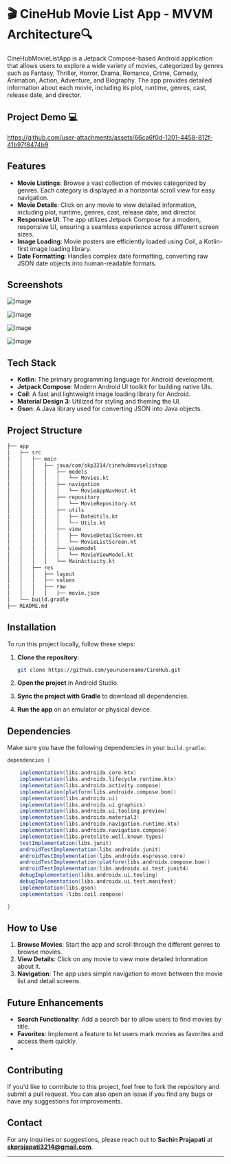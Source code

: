 
# 🎬 CineHub Movie List App - MVVM Architecture🔍

CineHubMovieListApp is a Jetpack Compose-based Android application that allows users to explore a wide variety of movies, categorized by genres such as Fantasy, Thriller, Horror, Drama, Romance, Crime, Comedy, Animation, Action, Adventure, and Biography. The app provides detailed information about each movie, including its plot, runtime, genres, cast, release date, and director.
## Project Demo 💻 

https://github.com/user-attachments/assets/66ca6f0d-1201-4458-812f-41b97f8474b9

## Features

- **Movie Listings**: Browse a vast collection of movies categorized by genres. Each category is displayed in a horizontal scroll view for easy navigation.
- **Movie Details**: Click on any movie to view detailed information, including plot, runtime, genres, cast, release date, and director.
- **Responsive UI**: The app utilizes Jetpack Compose for a modern, responsive UI, ensuring a seamless experience across different screen sizes.
- **Image Loading**: Movie posters are efficiently loaded using Coil, a Kotlin-first image loading library.
- **Date Formatting**: Handles complex date formatting, converting raw JSON date objects into human-readable formats.

## Screenshots
![image](https://github.com/user-attachments/assets/6ab914b0-efe9-45ce-b015-91fe85796e55)

![image](https://github.com/user-attachments/assets/655ba35a-a373-4d11-b500-a6e988f14622)

![image](https://github.com/user-attachments/assets/bca866cd-7d9d-4875-be90-d765247db573)

![image](https://github.com/user-attachments/assets/7540f4cf-25fc-41d7-9f13-f36b192a25f6)


## Tech Stack

- **Kotlin**: The primary programming language for Android development.
- **Jetpack Compose**: Modern Android UI toolkit for building native UIs.
- **Coil**: A fast and lightweight image loading library for Android.
- **Material Design 3**: Utilized for styling and theming the UI.
- **Gson**: A Java library used for converting JSON into Java objects.

## Project Structure

```bash
├── app
│   ├── src
│   │   ├── main
│   │   │   ├── java/com/skp3214/cinehubmovielistapp
│   │   │   │   ├── models
│   │   │   │   │   └── Movies.kt
│   │   │   │   ├── navigation
│   │   │   │   │   └── MovieAppNavHost.kt
│   │   │   │   ├── repository
│   │   │   │   │   └── MovieRepository.kt
│   │   │   │   ├── utils
│   │   │   │   │   ├── DateUtils.kt
│   │   │   │   │   └── Utils.kt                 
│   │   │   │   ├── view
│   │   │   │   │   ├── MovieDetailScreen.kt
│   │   │   │   │   └── MovieListScreen.kt    
│   │   │   │   ├── viewmodel
│   │   │   │   │   └── MovieViewModel.kt
│   │   │   │   └── MainActivity.kt
│   │   ├── res
│   │   │   ├── layout
│   │   │   ├── values
│   │   │   ├── raw
│   │   │   │   ├── movie.json
│   └── build.gradle
├── README.md
```

## Installation

To run this project locally, follow these steps:

1. **Clone the repository**:

   ```bash
   git clone https://github.com/yourusername/CineHub.git
   ```

2. **Open the project** in Android Studio.

3. **Sync the project with Gradle** to download all dependencies.

4. **Run the app** on an emulator or physical device.

## Dependencies

Make sure you have the following dependencies in your `build.gradle`:

```gradle
dependencies {

    implementation(libs.androidx.core.ktx)
    implementation(libs.androidx.lifecycle.runtime.ktx)
    implementation(libs.androidx.activity.compose)
    implementation(platform(libs.androidx.compose.bom))
    implementation(libs.androidx.ui)
    implementation(libs.androidx.ui.graphics)
    implementation(libs.androidx.ui.tooling.preview)
    implementation(libs.androidx.material3)
    implementation(libs.androidx.navigation.runtime.ktx)
    implementation(libs.androidx.navigation.compose)
    implementation(libs.protolite.well.known.types)
    testImplementation(libs.junit)
    androidTestImplementation(libs.androidx.junit)
    androidTestImplementation(libs.androidx.espresso.core)
    androidTestImplementation(platform(libs.androidx.compose.bom))
    androidTestImplementation(libs.androidx.ui.test.junit4)
    debugImplementation(libs.androidx.ui.tooling)
    debugImplementation(libs.androidx.ui.test.manifest)
    implementation(libs.gson)
    implementation (libs.coil.compose)

}
```

## How to Use

1. **Browse Movies**: Start the app and scroll through the different genres to browse movies.
2. **View Details**: Click on any movie to view more detailed information about it.
3. **Navigation**: The app uses simple navigation to move between the movie list and detail screens.

## Future Enhancements

- **Search Functionality**: Add a search bar to allow users to find movies by title.
- **Favorites**: Implement a feature to let users mark movies as favorites and access them quickly.
- 
## Contributing

If you'd like to contribute to this project, feel free to fork the repository and submit a pull request. You can also open an issue if you find any bugs or have any suggestions for improvements.

## Contact

For any inquiries or suggestions, please reach out to **Sachin Prajapati** at **skprajapati3214@gmail.com**.

---
